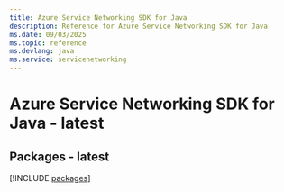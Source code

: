```yaml
---
title: Azure Service Networking SDK for Java
description: Reference for Azure Service Networking SDK for Java
ms.date: 09/03/2025
ms.topic: reference
ms.devlang: java
ms.service: servicenetworking
---
```

# Azure Service Networking SDK for Java - latest
## Packages - latest
[!INCLUDE [packages](service-networking-index.md)]